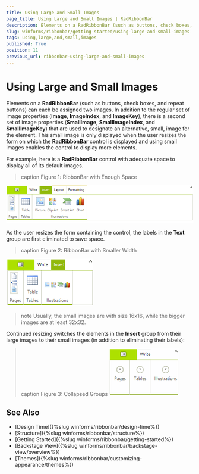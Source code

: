 ```yaml
---
title: Using Large and Small Images
page_title: Using Large and Small Images | RadRibbonBar
description: Elements on a RadRibbonBar (such as buttons, check boxes, and repeat buttons) can each be assigned two images.
slug: winforms/ribbonbar/getting-started/using-large-and-small-images
tags: using,large,and,small,images
published: True
position: 11
previous_url: ribbonbar-using-large-and-small-images
---
```


# Using Large and Small Images

Elements on a **RadRibbonBar** (such as buttons, check boxes, and repeat buttons) can each be assigned two images. In addition to the regular set of image properties (__Image__, __ImageIndex__, and __ImageKey__), there is a second set of image properties (__SmallImage__, __SmallImageIndex__, and __SmallImageKey__) that are used to designate an alternative, small, image for the element. This small image is only displayed when the user resizes the form on which the **RadRibbonBar** control is displayed and using small images enables the control to display more elements.

For example, here is a **RadRibbonBar** control with adequate space to display all of its default images.

>caption Figure 1: RibbonBar with Enough Space

![ribbonbar-using-large-and-small-images 001](images/ribbonbar-using-large-and-small-images001.png)

As the user resizes the form containing the control, the labels in the __Text__ group are first eliminated to save space.

>caption Figure 2: RibbonBar with Smaller Width

![ribbonbar-using-large-and-small-images 002](images/ribbonbar-using-large-and-small-images002.png)

>note Usually, the small images are with size 16x16, while the bigger images are at least 32x32.

Continued resizing switches the elements in the __Insert__ group from their large images to their small images (in addition to eliminating their labels):

>caption Figure 3: Collapsed Groups
![ribbonbar-using-large-and-small-images 003](images/ribbonbar-using-large-and-small-images003.png)

## See Also

* [Design Time]({%slug winforms/ribbonbar/design-time%})
* [Structure]({%slug winforms/ribbonbar/structure%})
* [Getting Started]({%slug winforms/ribbonbar/getting-started%})
* [Backstage View]({%slug winforms/ribbonbar/backstage-view/overview%})
* [Themes]({%slug winforms/ribbonbar/customizing-appearance/themes%})